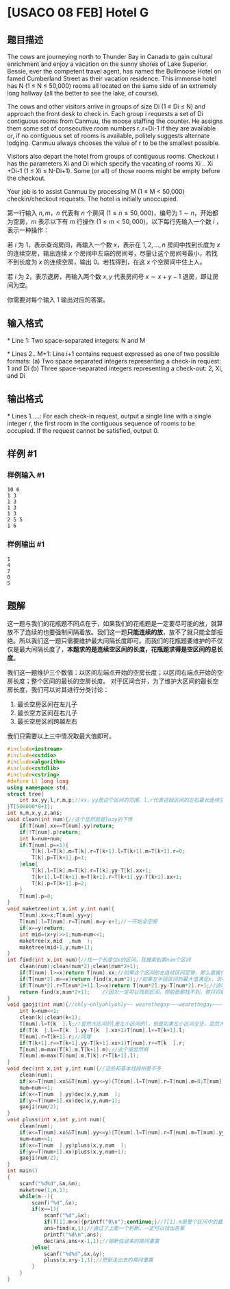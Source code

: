 # [USACO 08 FEB] Hotel G

## 题目描述

The cows are journeying north to Thunder Bay in Canada to gain cultural enrichment and enjoy a vacation on the sunny shores of Lake Superior. Bessie, ever the competent travel agent, has named the Bullmoose Hotel on famed Cumberland Street as their vacation residence. This immense hotel has N (1 ≤ N ≤ 50,000) rooms all located on the same side of an extremely long hallway (all the better to see the lake, of course).

The cows and other visitors arrive in groups of size Di (1 ≤ Di ≤ N) and approach the front desk to check in. Each group i requests a set of Di contiguous rooms from Canmuu, the moose staffing the counter. He assigns them some set of consecutive room numbers r..r+Di-1 if they are available or, if no contiguous set of rooms is available, politely suggests alternate lodging. Canmuu always chooses the value of r to be the smallest possible.

Visitors also depart the hotel from groups of contiguous rooms. Checkout i has the parameters Xi and Di which specify the vacating of rooms Xi .. Xi +Di-1 (1 ≤ Xi ≤ N-Di+1). Some (or all) of those rooms might be empty before the checkout.

Your job is to assist Canmuu by processing M (1 ≤ M < 50,000) checkin/checkout requests. The hotel is initially unoccupied.

第一行输入 $n,m$，$n$ 代表有 $n$ 个房间 $(1\leq n \leq 50,000)$，编号为 $1 \sim n$，开始都为空房，$m$ 表示以下有 $m$ 行操作 $(1\leq m < 50,000)$，以下每行先输入一个数 $i$ ，表示一种操作：

若 $i$ 为 $1$，表示查询房间，再输入一个数 $x$，表示在 $1,2,...,n$ 房间中找到长度为 $x$ 的连续空房，输出连续 $x$ 个房间中左端的房间号，尽量让这个房间号最小，若找不到长度为 $x$ 的连续空房，输出 $0$。若找得到，在这 $x$ 个空房间中住上人。

若 $i$ 为 $2$，表示退房，再输入两个数 $x,y$ 代表房间号 $x \sim x+y-1$ 退房，即让房间为空。

你需要对每个输入 $1$ 输出对应的答案。

## 输入格式

\* Line 1: Two space-separated integers: N and M

\* Lines 2.. M+1: Line i+1 contains request expressed as one of two possible formats: (a) Two space separated integers representing a check-in request: 1 and Di (b) Three space-separated integers representing a check-out: 2, Xi, and Di

## 输出格式

\* Lines 1.....: For each check-in request, output a single line with a single integer r, the first room in the contiguous sequence of rooms to be occupied. If the request cannot be satisfied, output 0.

## 样例 #1

### 样例输入 #1

```
10 6
1 3
1 3
1 3
1 3
2 5 5
1 6
```

### 样例输出 #1

```
1
4
7
0
5
```

## 题解
这一题与我们的花瓶题不同点在于，如果我们的花瓶题是一定要尽可能的放，就算放不了连续的也要强制间隔着放。我们这一题**只能连续的放**，放不了就只能全部拒绝。所以我们这一题只需要维护最大间隔长度即可。而我们的花瓶题要维护的不仅仅是最大间隔长度了，**本题求的是连续空区间的长度，花瓶题求得是空区间的总长度**。

我们这一题维护三个数值：以区间左端点开始的空房长度；以区间右端点开始的空房长度；整个区间的最长的空房长度。
对于区间合并，为了维护大区间的最长空房长度，我们可以对其进行分类讨论：
1. 最长空房区间在左儿子
2. 最长空方区间在右儿子
3. 最长空房区间跨越左右

我们只需要以上三中情况取最大值即可。
```cpp
#include<iostream>
#include<cstdio>
#include<algorithm>
#include<cstdlib>
#include<cstring>
#define Ll long long
using namespace std;
struct tree{
    int xx,yy,l,r,m,p;//xx，yy是这个区间的范围，l,r代表这段区间的左右最长连续空位，m就是整段区间的连续空位，p是lazy标记 
}T[500000*8+1];
int n,m,x,y,z,ans;
void clean(int num){//这个显然就是lazy的下传 
    if(T[num].xx==T[num].yy)return;
    if(!T[num].p)return;
    int k=num+num;
    if(T[num].p==1){
        T[k].l=T[k].m=T[k].r=T[k+1].l=T[k+1].m=T[k+1].r=0;
        T[k].p=T[k+1].p=1;
    }else{
        T[k].l=T[k].m=T[k].r=T[k].yy-T[k].xx+1;
        T[k+1].l=T[k+1].m=T[k+1].r=T[k+1].yy-T[k+1].xx+1;
        T[k].p=T[k+1].p=2;
    }
    T[num].p=0;
}
void maketree(int x,int y,int num){
    T[num].xx=x;T[num].yy=y;
    T[num].l=T[num].r=T[num].m=y-x+1;//一开始全空房 
    if(x==y)return;
    int mid=(x+y)>>1;num=num<<1;
    maketree(x,mid  ,num  );
    maketree(mid+1,y,num+1);
}
int find(int x,int num){//找一个长度位x的区间，现搜索到第num个区间 
    clean(num);clean(num*2);clean(num*2+1); 
    if(T[num].l>=x)return T[num].xx;//如果这个区间的左连续区间足够，那么直接住在最左边吧 
    if(T[num*2].m>=x)return find(x,num*2);//如果左半段区间的最大值满足x，说明可以住在左子儿子的区间 
    if(T[num*2].r+T[num*2+1].l>=x)return T[num*2].yy-T[num*2].r+1;//这时判断中间的一块区域 
    return find(x,num*2+1);    //因为一定可以找到区间，但前面都找不到，那只可能在右半段的区间里了 
}
void gaoji(int num){//ohly~ohlyohlyohly~~ wearethegay~~~wearethegay~~~~~~~~随便取的函数命 
    int k=num<<1;
    clean(k);clean(k+1);
    T[num].l=T[k  ].l;//显然大区间的l是左小区间的l，但是如果左小区间全空，显然大区间的l要加上右小区间的l 
    if(T[k  ].l==T[k  ].yy-T[k  ].xx+1)T[num].l+=T[k+1].l;
    T[num].r=T[k+1].r;//同理 
    if(T[k+1].r==T[k+1].yy-T[k+1].xx+1)T[num].r+=T[k  ].r;
    T[num].m=max(T[k].m,T[k+1].m);//这个很显然啊 
    T[num].m=max(T[num].m,T[k].r+T[k+1].l);
}
void dec(int x,int y,int num){//这些和基本线段树差不多 
    clean(num);
    if(x<=T[num].xx&&T[num].yy<=y){T[num].l=T[num].r=T[num].m=0;T[num].p=1;return;}
    num=num<<1;
    if(x<=T[num  ].yy)dec(x,y,num  );
    if(y>=T[num+1].xx)dec(x,y,num+1);
    gaoji(num/2);
}
void pluss(int x,int y,int num){
    clean(num);
    if(x<=T[num].xx&&T[num].yy<=y){T[num].l=T[num].r=T[num].m=T[num].yy-T[num].xx+1;T[num].p=2;return;}
    num=num<<1;
    if(x<=T[num  ].yy)pluss(x,y,num  );
    if(y>=T[num+1].xx)pluss(x,y,num+1);
    gaoji(num/2);
}
int main()
{
    scanf("%d%d",&n,&m);
    maketree(1,n,1);
    while(m--){
        scanf("%d",&x);
        if(x==1){
            scanf("%d",&x);
            if(T[1].m<x){printf("0\n");continue;}//T[1].m是整个区间中的最大连续空位，这个判断显然成立 
            ans=find(x,1);//通过了上面一个判断，一定可以找出答案 
            printf("%d\n",ans);
            dec(ans,ans+x-1,1);//把新住进来的房间重置 
        }else{
            scanf("%d%d",&x,&y);
            pluss(x,x+y-1,1);//把新走出去的房间重置 
        }
    }
}
```